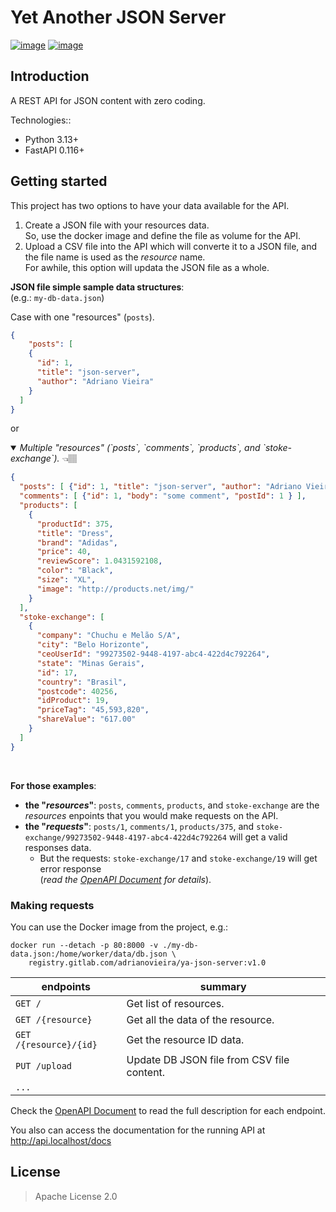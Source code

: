 # Yet Another JSON Server

[![image](https://gitlab.com/adrianovieira/ya-json-server/badges/main/pipeline.svg)](https://gitlab.com/adrianovieira/ya-json-server/-/pipelines)
[![image](https://gitlab.com/adrianovieira/ya-json-server/badges/main/coverage.svg?job=job::tests::api&key_text=coverage)](https://gitlab.com/adrianovieira/ya-json-server/-/jobs/artifacts/main/browse?job=job::tests::api)

## Introduction

A REST API for JSON content with zero coding.

Technologies::

- Python 3.13+
- FastAPI 0.116+

## Getting started

This project has two options to have your data available for the API.  
1. Create a JSON file with your resources data.  
    So, use the docker image and define the file as volume for the API.
2. Upload a CSV file into the API which will converte it to a JSON file, and 
    the file name is used as the _resource_ name.  
  For awhile, this option will updata the JSON file as a whole.

**JSON file simple sample data structures**:  
(e.g.: `my-db-data.json`)  

Case with one "resources" (`posts`).  
```json
{
    "posts": [
    {
      "id": 1,
      "title": "json-server",
      "author": "Adriano Vieira"
    }
  ]
}
```  
        
or

<details open>
<summary>
<i>Multiple "resources" (`posts`, `comments`, `products`, and `stoke-exchange`).</i>
👈🏽
</summary>

```json
{
  "posts": [ {"id": 1, "title": "json-server", "author": "Adriano Vieira" } ],
  "comments": [ {"id": 1, "body": "some comment", "postId": 1 } ],
  "products": [
    {
      "productId": 375,
      "title": "Dress",
      "brand": "Adidas",
      "price": 40,
      "reviewScore": 1.0431592108,
      "color": "Black",
      "size": "XL",
      "image": "http://products.net/img/"
    }
  ],
  "stoke-exchange": [
    {
      "company": "Chuchu e Melão S/A",
      "city": "Belo Horizonte",
      "ceoUserId": "99273502-9448-4197-abc4-422d4c792264",
      "state": "Minas Gerais",
      "id": 17,
      "country": "Brasil",
      "postcode": 40256,
      "idProduct": 19,
      "priceTag": "45,593,820",
      "shareValue": "617.00"
    }
  ]
}
```
</details>

<br />

**For those examples**:
- **the "*resources*"**: `posts`, `comments`, `products`, and `stoke-exchange` are the
_resources_ enpoints that you would make requests on the API.
- **the "*requests*"**: `posts/1`, `comments/1`, `products/375`, and
`stoke-exchange/99273502-9448-4197-abc4-422d4c792264` will get a valid responses data.
  - But the requests: `stoke-exchange/17` and `stoke-exchange/19` will get error 
  response   
(_read the [OpenAPI Document](https://gitlab.com/adrianovieira/ya-json-server/-/blob/main/docs/openapi.json) for details_).

### Making requests

You can use the Docker image from the project, e.g.:

```shell
docker run --detach -p 80:8000 -v ./my-db-data.json:/home/worker/data/db.json \
    registry.gitlab.com/adrianovieira/ya-json-server:v1.0
```

| endpoints              | summary                                    |
| ---------------------- | ------------------------------------------ |
| `GET /`                | Get list of resources.                     |
| `GET /{resource}`      | Get all the data of the resource.          |
| `GET /{resource}/{id}` | Get the resource ID data.                  |
| `PUT /upload`          | Update DB JSON file from CSV file content. |
| `...`                  |

Check the
[OpenAPI Document](https://gitlab.com/adrianovieira/ya-json-server/-/blob/main/docs/openapi.json)
to read the full description for each endpoint.

You also can access the documentation for the running API at
http://api.localhost/docs

## License

> Apache License 2.0
